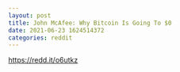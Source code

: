 ```yaml
--- 
layout: post 
title: John McAfee: Why Bitcoin Is Going To $0 
date: 2021-06-23 1624514372 
categories: reddit 
--- 
```

https://redd.it/o6utkz